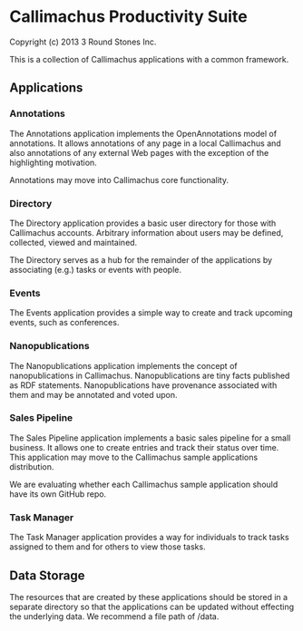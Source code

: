 # Callimachus Productivity Suite

Copyright (c) 2013 3 Round Stones Inc.

This is a collection of Callimachus applications with a common framework.

## Applications

### Annotations

The Annotations application implements the OpenAnnotations model of annotations.  It allows annotations of any page in a local Callimachus and also annotations of any external Web pages with the exception of the highlighting motivation.

Annotations may move into Callimachus core functionality.

### Directory

The Directory application provides a basic user directory for those with Callimachus accounts.  Arbitrary information about users may be defined, collected, viewed and maintained.

The Directory serves as a hub for the remainder of the applications by associating (e.g.) tasks or events with people.

### Events

The Events application provides a simple way to create and track upcoming events, such as conferences.

### Nanopublications

The Nanopublications application implements the concept of nanopublications in Callimachus.  Nanopublications are tiny facts published as RDF statements.  Nanopublications have provenance associated with them and may be annotated and voted upon.

### Sales Pipeline

The Sales Pipeline application implements a basic sales pipeline for a small business.  It allows one to create entries and track their status over time.  This application may move to the Callimachus sample applications distribution.

We are evaluating whether each Callimachus sample application should have its own GitHub repo.

### Task Manager

The Task Manager application provides a way for individuals to track tasks assigned to them and for others to view those tasks.

## Data Storage

The resources that are created by these applications should be stored in a separate directory so that the applications can be updated without effecting the underlying data. We recommend a file path of /data.

